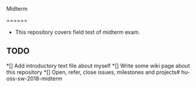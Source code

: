 Midterm

======

* This repository covers field test of midterm exam.



## TODO


*[] Add introductory text file about myself
*[] Write some wiki page about this repository
*[] Open, refer, close issues, milestones and projects# hu-oss-sw-2018-midterm